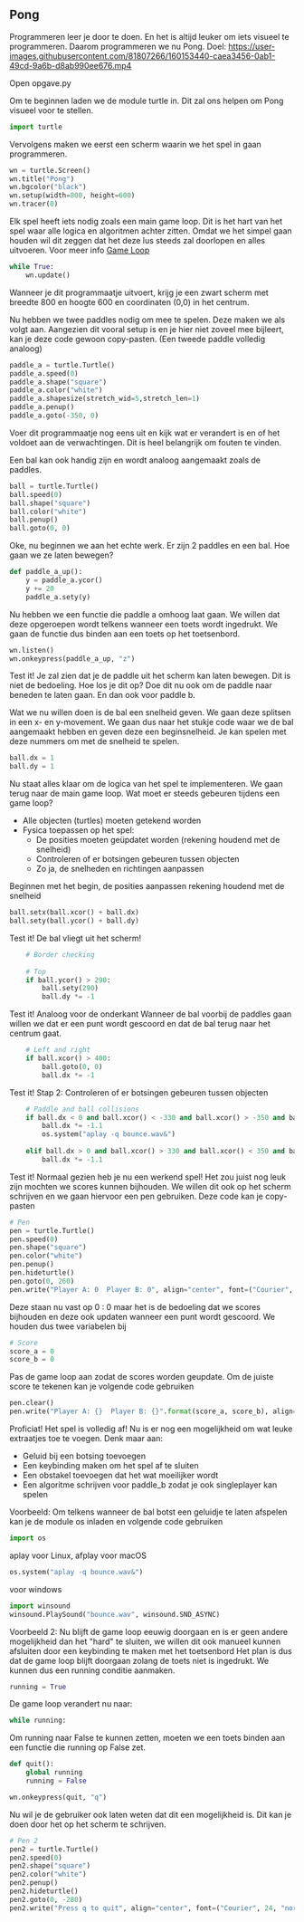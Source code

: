## Pong
Programmeren leer je door te doen. En het is altijd leuker om iets visueel te programmeren. Daarom programmeren we nu Pong.
Doel: https://user-images.githubusercontent.com/81807266/160153440-caea3456-0ab1-49cd-9a6b-d8ab990ee676.mp4

Open opgave.py

Om te beginnen laden we de module turtle in. Dit zal ons helpen om Pong visueel voor te stellen.
```python
import turtle
```

Vervolgens maken we eerst een scherm waarin we het spel in gaan programmeren. 
```python
wn = turtle.Screen()
wn.title("Pong")
wn.bgcolor("black")
wn.setup(width=800, height=600)
wn.tracer(0)
``` 

Elk spel heeft iets nodig zoals een main game loop. Dit is het hart van het spel waar alle logica en algoritmen achter zitten. Omdat we het simpel gaan houden wil dit zeggen dat het deze lus steeds zal doorlopen en alles uitvoeren. Voor meer info [Game Loop](https://www.informit.com/articles/article.aspx?p=2167437&seqNum=2#:~:text=The%20game%20loop%20is%20the,is%20known%20as%20a%20frame)
```python
while True:
    wn.update()
```
Wanneer je dit programmaatje uitvoert, krijg je een zwart scherm met breedte 800 en hoogte 600 en coordinaten (0,0) in het centrum.

Nu hebben we twee paddles nodig om mee te spelen. Deze maken we als volgt aan. Aangezien dit vooral setup is en je hier niet zoveel mee bijleert, kan je deze code gewoon copy-pasten. (Een tweede paddle volledig analoog)
```python
paddle_a = turtle.Turtle()
paddle_a.speed(0)
paddle_a.shape("square")
paddle_a.color("white")
paddle_a.shapesize(stretch_wid=5,stretch_len=1)
paddle_a.penup()
paddle_a.goto(-350, 0)
```
Voer dit programmaatje nog eens uit en kijk wat er verandert is en of het voldoet aan de verwachtingen. Dit is heel belangrijk om fouten te vinden.

Een bal kan ook handig zijn en wordt analoog aangemaakt zoals de paddles.
```python
ball = turtle.Turtle()
ball.speed(0)
ball.shape("square")
ball.color("white")
ball.penup()
ball.goto(0, 0)
```

Oke, nu beginnen we aan het echte werk. Er zijn 2 paddles en een bal. Hoe gaan we ze laten bewegen?
```python
def paddle_a_up():
    y = paddle_a.ycor()
    y += 20
    paddle_a.sety(y)
```
Nu hebben we een functie die paddle a omhoog laat gaan. We willen dat deze opgeroepen wordt telkens wanneer een toets wordt ingedrukt. We gaan de functie dus binden aan een toets op het toetsenbord.
```python
wn.listen()
wn.onkeypress(paddle_a_up, "z")
```
Test it!
Je zal zien dat je de paddle uit het scherm kan laten bewegen. Dit is niet de bedoeling. Hoe los je dit op?
Doe dit nu ook om de paddle naar beneden te laten gaan. En dan ook voor paddle b.

Wat we nu willen doen is de bal een snelheid geven. We gaan deze splitsen in een x- en y-movement. We gaan dus naar het stukje code waar we de bal aangemaakt hebben en geven deze een beginsnelheid. Je kan spelen met deze nummers om met de snelheid te spelen.
```python
ball.dx = 1
ball.dy = 1
```

Nu staat alles klaar om de logica van het spel te implementeren. We gaan terug naar de main game loop.
Wat moet er steeds gebeuren tijdens een game loop?
- Alle objecten (turtles) moeten getekend worden
- Fysica toepassen op het spel:
    * De posities moeten geüpdatet worden (rekening houdend met de snelheid)
    * Controleren of er botsingen gebeuren tussen objecten 
    * Zo ja, de snelheden en richtingen aanpassen

Beginnen met het begin, de posities aanpassen rekening houdend met de snelheid
```python
ball.setx(ball.xcor() + ball.dx)
ball.sety(ball.ycor() + ball.dy)
```
Test it!
De bal vliegt uit het scherm!
```python
    # Border checking
    
    # Top
    if ball.ycor() > 290:
        ball.sety(290)
        ball.dy *= -1
```
Test it!
Analoog voor de onderkant
Wanneer de bal voorbij de paddles gaan willen we dat er een punt wordt gescoord en dat de bal terug naar het centrum gaat.
```python
    # Left and right
    if ball.xcor() > 400:
        ball.goto(0, 0)
        ball.dx *= -1
```
Test it!
Stap 2: Controleren of er botsingen gebeuren tussen objecten
```python
    # Paddle and ball collisions
    if ball.dx < 0 and ball.xcor() < -330 and ball.xcor() > -350 and ball.ycor() < paddle_a.ycor() + 50 and ball.ycor() > paddle_a.ycor() - 50:
        ball.dx *= -1.1
        os.system("aplay -q bounce.wav&")
    
    elif ball.dx > 0 and ball.xcor() > 330 and ball.xcor() < 350 and ball.ycor() < paddle_b.ycor() + 50 and ball.ycor() > paddle_b.ycor() - 50:
        ball.dx *= -1.1
```
Test it! 
Normaal gezien heb je nu een werkend spel! Het zou juist nog leuk zijn mochten we scores kunnen bijhouden.
We willen dit ook op het scherm schrijven en we gaan hiervoor een pen gebruiken. Deze code kan je copy-pasten
```python
# Pen
pen = turtle.Turtle()
pen.speed(0)
pen.shape("square")
pen.color("white")
pen.penup()
pen.hideturtle()
pen.goto(0, 260)
pen.write("Player A: 0  Player B: 0", align="center", font=("Courier", 24, "normal"))
```
Deze staan nu vast op 0 : 0 maar het is de bedoeling dat we scores bijhouden en deze ook updaten wanneer een punt wordt gescoord. 
We houden dus twee variabelen bij
```python
# Score
score_a = 0
score_b = 0
```
Pas de game loop aan zodat de scores worden geupdate.
Om de juiste score te tekenen kan je volgende code gebruiken
```python
pen.clear()
pen.write("Player A: {}  Player B: {}".format(score_a, score_b), align="center", font=("Courier", 24, "normal"))
```

Proficiat! Het spel is volledig af! 
Nu is er nog een mogelijkheid om wat leuke extraatjes toe te voegen.
Denk maar aan:
- Geluid bij een botsing toevoegen
- Een keybinding maken om het spel af te sluiten
- Een obstakel toevoegen dat het wat moeilijker wordt
- Een algoritme schrijven voor paddle_b zodat je ook singleplayer kan spelen

Voorbeeld:
Om telkens wanneer de bal botst een geluidje te laten afspelen kan je de module os inladen en volgende code gebruiken
```python
import os
```
aplay voor Linux, afplay voor macOS
```python
os.system("aplay -q bounce.wav&")
```
voor windows
```python
import winsound
winsound.PlaySound("bounce.wav", winsound.SND_ASYNC)
```

Voorbeeld 2:
Nu blijft de game loop eeuwig doorgaan en is er geen andere mogelijkheid dan het "hard" te sluiten, we willen dit ook manueel kunnen afsluiten door een keybinding te maken met het toetsenbord
Het plan is dus dat de game loop blijft doorgaan zolang de toets niet is ingedrukt. We kunnen dus een running conditie aanmaken.
```python
running = True
```
De game loop verandert nu naar:
```python
while running:
```
Om running naar False te kunnen zetten, moeten we een toets binden aan een functie die running op False zet.
```python
def quit():
    global running
    running = False

wn.onkeypress(quit, "q")
```
Nu wil je de gebruiker ook laten weten dat dit een mogelijkheid is. Dit kan je doen door het op het scherm te schrijven.
```python
# Pen 2
pen2 = turtle.Turtle()
pen2.speed(0)
pen2.shape("square")
pen2.color("white")
pen2.penup()
pen2.hideturtle()
pen2.goto(0, -280)
pen2.write("Press q to quit", align="center", font=("Courier", 24, "normal"))
```
